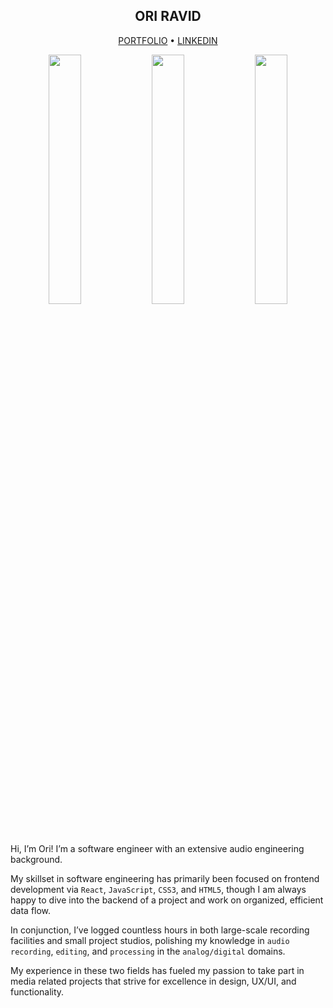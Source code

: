 <h2 align="center">ORI RAVID</h2>

<p align="center">
  <a href="https://www.oriravid.com">PORTFOLIO</a> • <a href="https://www.linkedin.com/in/oriravid/">LINKEDIN</a>
</p>

<p float="left" align="center">
  <img src="https://media0.giphy.com/media/ZVik7pBtu9dNS/giphy.gif" width="32%" />
  <img src="https://media2.giphy.com/media/PiQejEf31116URju4V/giphy.gif" width="32%" /> 
  <img src="https://media1.giphy.com/media/zOvBKUUEERdNm/giphy.gif" width="32%" />
</p>



<p align="center">

Hi, I’m Ori! I’m a software engineer with an extensive audio engineering background.

My skillset in software engineering has primarily been focused on frontend development via `React`, `JavaScript`, `CSS3`, and `HTML5`, though I am always happy to dive into the backend of a project and work on organized, efficient data flow.

In conjunction, I’ve logged countless hours in both large-scale recording facilities and small project studios, polishing my knowledge in `audio recording`, `editing`, and `processing` in the `analog/digital` domains.

My experience in these two fields has fueled my passion to take part in media related projects that strive for excellence in design, UX/UI, and functionality. 
</p>
